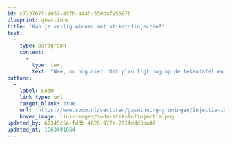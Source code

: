 ```yaml
---
id: c773767f-a057-4ffb-a4ab-550baf95597b
blueprint: questions
title: 'Kan je veilig winnen met stikstofinjectie?'
text:
  -
    type: paragraph
    content:
      -
        type: text
        text: "Nee, nu nog niet. Dit plan ligt nog op de tekentafel en het gaat nog jaren duren voordat het operationeel is, als het al werkt. Daarnaast is het erg kostbaar.\_"
buttons:
  -
    label: SodM
    link_type: url
    target_blank: true
    url: 'https://www.sodm.nl/sectoren/gaswinning-groningen/injectie-in-het-groningen-gasveld'
    hover_image: link-images/sodm-stikstofinjectie.png
updated_by: 67345c5a-fd3b-4628-977e-291fddd3ba07
updated_at: 1663491654
---
```

